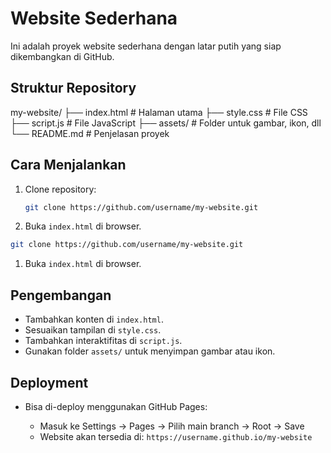 # Website Sederhana

Ini adalah proyek website sederhana dengan latar putih yang siap dikembangkan di GitHub.

## Struktur Repository

my-website/
├── index.html        # Halaman utama
├── style.css         # File CSS
├── script.js         # File JavaScript
├── assets/           # Folder untuk gambar, ikon, dll
└── README.md         # Penjelasan proyek

## Cara Menjalankan

1. Clone repository:

   ```bash
   git clone https://github.com/username/my-website.git
   ```

1. Buka `index.html` di browser.

```bash
git clone https://github.com/username/my-website.git
```

1. Buka `index.html` di browser.

## Pengembangan

* Tambahkan konten di `index.html`.
* Sesuaikan tampilan di `style.css`.
* Tambahkan interaktifitas di `script.js`.
* Gunakan folder `assets/` untuk menyimpan gambar atau ikon.

## Deployment

* Bisa di-deploy menggunakan GitHub Pages:

  * Masuk ke Settings → Pages → Pilih main branch → Root → Save
  * Website akan tersedia di: `https://username.github.io/my-website`
